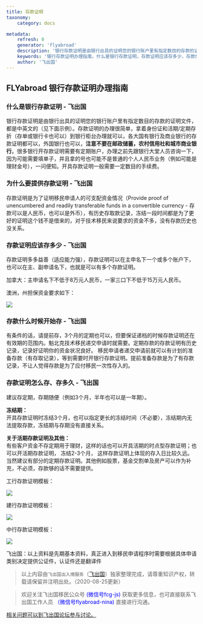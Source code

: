 ```yaml
---
title: 存款证明
taxonomy:
    category: docs

metadata:
    refresh: 0
    generator: 'flyabroad'
    description: '银行存款证明是由银行出具的证明您的银行账户里有指定数目的存款的证明文件，都是中英文的。'
    keywords: '银行存款证明办理指南，什么是银行存款证明，存款证明应该存多少，存款什么时候开始存，存款证明怎么存、存多久。'
    author: '飞出国'
---
```


## FLYabroad 银行存款证明办理指南 ##

### 什么是银行存款证明 - 飞出国 ###

银行存款证明是由银行出具的证明您的银行账户里有指定数目的存款的证明文件，都是中英文的（见下面示例）。存款证明的办理很简单，拿着身份证和活期/定期存折（存单或银行卡也可以）到银行柜台办理就可以，各大国有银行及商业银行的存款证明都可以，外国银行也可以，**注意不要在邮政储蓄，农村信用社和城市商业银行**。很多银行开存款证明需要有定期账户，办理之前先跟银行大堂人员咨询一下，因为可能需要填单子，并且拿的号也可能不是普通的个人人民币业务（例如可能是理财金号），一问便知。开具存款证明一般需要一定数目的手续费。

### 为什么要提供存款证明 - 飞出国 ###

存款证明是为了证明移民申请人的可支配资金情况（Provide proof of unencumbered and readily transferable funds in a convertible currency - 存款可以是人民币，也可以是外币），有历史存取款记录，冻结一段时间都是为了更好的证明这个钱不是借来的，对于技术移民来说要求的资金不多，没有存款历史也没关系。

### 存款证明应该存多少 - 飞出国 ###

存款证明多多益善（适应能力强），存款证明可以在主申名下一个或多个账户下，也可以在主、副申请名下，也就是可以有多个存款证明。

加拿大：主申请名下不低于8万元人民币，一家三口下不低于15万元人民币。

澳洲，州担保资金要求如下：

![](http://ww3.sinaimg.cn/mw690/67e2e798gw1el5vaoc6lxj20kz0bm40n.jpg)

### 存款什么时候开始存 - 飞出国 ###

有条件的话，请提前存，3个月的定期也可以，但要保证递档的时候存款证明还在有效期的范围内。魁北克技术移民递交申请时就需要。定期存款的存款证明有历史记录，记录好证明你的资金状况良好。
移民申请者递交申请前就可以有计划的准备存款（有存取记录），等到需要时开银行存款证明。提前准备存款是为了有存款记录，不让人觉得存款是为了应付移民一次性存入的。

### 存款证明怎么存、存多久  - 飞出国 ###

建议存定期，存期随便（例如3个月，半年也可以是一年期）。

**冻结期：**    
开具存款证明时冻结3个月，也可以指定更长的冻结时间（不必要），冻结期内无法提取存款，冻结期与存期没有直接关系。

**关于活期存款证明及其他：**    
有些客户资金不存定期用于理财，这样的话也可以开具活期的时点型存款证明；也可以开活期存款证明， 冻结2-3个月， 这样存款证明上体现的存入日比较久远。 当然建议有部分的定期存款证明。其他例如股票，基金交割单及房产可以作为补充，不必须，存款够的话不需要提供。

工行存款证明模板：

![](http://ww1.sinaimg.cn/mw690/67e2e798gw1el5vap07z1j20yg1cq786.jpg)

建行存款证明模板：

![](http://ww1.sinaimg.cn/mw690/67e2e798gw1el5vapgm9xj20cv0hvq3z.jpg)

中行存款证明模板：

![](http://ww4.sinaimg.cn/mw690/67e2e798gw1el5vapx07sj20go0nwq5n.jpg)

飞出国：以上资料是先期基本资料，真正进入到移民申请程序时需要根据具体申请类别决定提供公证件，认证件还是翻译件

> 以上内容由`飞出国出入境服务`（[飞出国](flyabroad.io)）独家整理完成，请尊重知识产权，转载请保留并注明出处。（2020-08-25更新）

> 欢迎关注飞出国移民公众号 <font color=Blue>(微信号fcg-js)</font> 获取更多信息，也可直接联系飞出国工作人员 <font color=Blue>（微信号flyabroad-nina)</font> 直接进行沟通。

[相关问题可以到飞出国论坛参与讨论。](http://bbs.fcgvisa.com/t/1742?target=_blank)